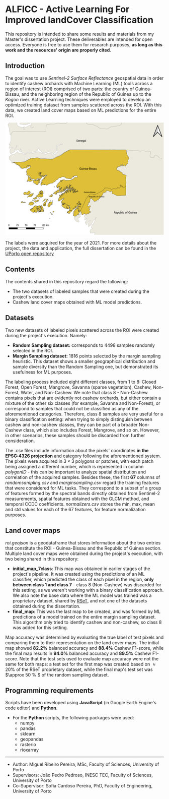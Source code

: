 # __ALFICC - Active Learning For Improved landCover Classification__

This repository is intended to share some results and materials from my Master's dissertation project. These deliverables are intended for open access. Everyone is free to use them for research purposes, __as long as this work and the resources' origin are properly cited__.

## __Introduction__

The goal was to use _Sentinel-2 Surface Reflectance_ geospatial data in order to identify cashew orchards with Machine Learning (ML) tools across a region of interest (ROI) comprised of two parts: the country of Guinea-Bissau, and the neighboring region of the Republic of Guinea up to the _Kogon_ river. Active Learning techniques were employed to develop an optimized training dataset from samples scattered across the ROI. With this data, we created land cover maps based on ML predictions for the entire ROI.

<p align="center">
  <img src="Images/roi_image.png" alt="drawing" width="600"/>
</p>

The labels were acquired for the year of 2021. For more details about the project, the data and application, the full dissertation can be found in the [UPorto open repository](https://hdl.handle.net/10216/164196)

## Contents

The contents shared in this repository regard the following:
* The two datasets of labeled samples that were created during the project's execution.
* Cashew land cover maps obtained with ML model predictions.

## Datasets

Two new datasets of labeled pixels scattered across the ROI were created during the project's execution. Namely:
* __Random Sampling dataset:__ corresponds to $4498$ samples randomly selected in the ROI.
* __Margin Sampling dataset:__ $1816$ points selected by the margin sampling heuristic. This dataset shows a smaller geographical distribution and sample diversity than the Random Sampling one, but demonstrated its usefulness for ML purposes.

The labeling process included eight different classes, from 1 to 8: Closed Forest, Open Forest, Mangrove, Savanna (sparse vegetation), Cashew, Non-Forest, Water, and Non-Cashew. We note that class 8 - Non-Cashew contains pixels that are evidently not cashew orchards, but either contain a mixture of the other six classes (for example, Savanna and Non-Forest), or correspond to samples that could not be classified as any of the aforementioned categories. Therefore, class 8 samples are very useful for a binary classification setting: when trying to simply distinguish between cashew and non-cashew classes, they can be part of a broader Non-Cashew class, which also includes Forest, Mangrove, and so on. However, in other scenarios, these samples should be discarded from further consideration.

The .csv files include information about the pixels' coordinates __in the EPSG:4326 projection__ and category following the aforementioned system. The pixels were acquired in $3 \times 3$ polygons or patches, with each patch being assigned a different number, which is represented in column _polygonID_ - this can be important to analyze spatial distribution and correlation of the acquired samples. Besides these, the first __67__ columns of _randomsampling.csv_ and _marginsampling.csv_ regard the training features that were considered for ML tasks. They correspond to a subset of a group of features formed by the spectral bands directly obtained from Sentinel-2 measurements, spatial features obtained with the GLCM method, and temporal CCDC coefficients. _normalizers.csv_ stores the min, max, mean and std values for each of the 67 features, for feature normalization purposes.

## Land cover maps

_roi.geojson_ is a geodataframe that stores information about the two entries that constitute the ROI - Guinea-Bissau and the Republic of Guinea section. Multiple land cover maps were obtained during the project's execution, with two being shared in this repository:
* __initial_map_7class__: This map was obtained in earlier stages of the project's pipeline. It was created using the predictions of an ML classifier, which predicted the class of each pixel in the region, __only between class 1 and class 7__ - class 8 (Non-Cashew) was discarded for this setting, as we weren't working with a binary classification approach. We also note the base data where the ML model was trained was a proprietary dataset, shared by [RSeT](https://www.rset.eu/), and not one of the datasets obtained during the dissertation.
* __final_map__: This was the last map to be created, and was formed by ML predictions of a model trained on the entire margin sampling dataset. This algorithm only tried to identify cashew and non-cashew, so class 8 was added for this setting.

Map accuracy was determined by evaluating the true label of test pixels and comparing them to their representation on the land cover maps. The initial map showed __82.2%__ balanced accuracy and __88.4%__ Cashew F1-score, while the final map results in __94.0%__ balanced accuracy and __89.5%__ Cashew F1-score. Note that the test sets used to evaluate map accuracy were not the same for both maps: a test set for the first map was created based on $\approx 20 \%$ of the RSeT proprietary dataset, while the final map's test set was $\approx 50 \% $ of the random sampling dataset.

## Programming requirements

Scripts have been developed using __JavaScript__ (in Google Earth Engine's code editor) and __Python__.

* For the __Python__ scripts, the following packages were used:
  * numpy
  * pandas
  * sklearn
  * geopandas
  * rasterio
  * rioxarray
____

* Author: Miguel Ribeiro Pereira, MSc, Faculty of Sciences, University of Porto
* Supervisors: João Pedro Pedroso, INESC TEC, Faculty of Sciences, University of Porto
* Co-Supervisor: Sofia Cardoso Pereira, PhD, Faculty of Engineering, University of Porto
